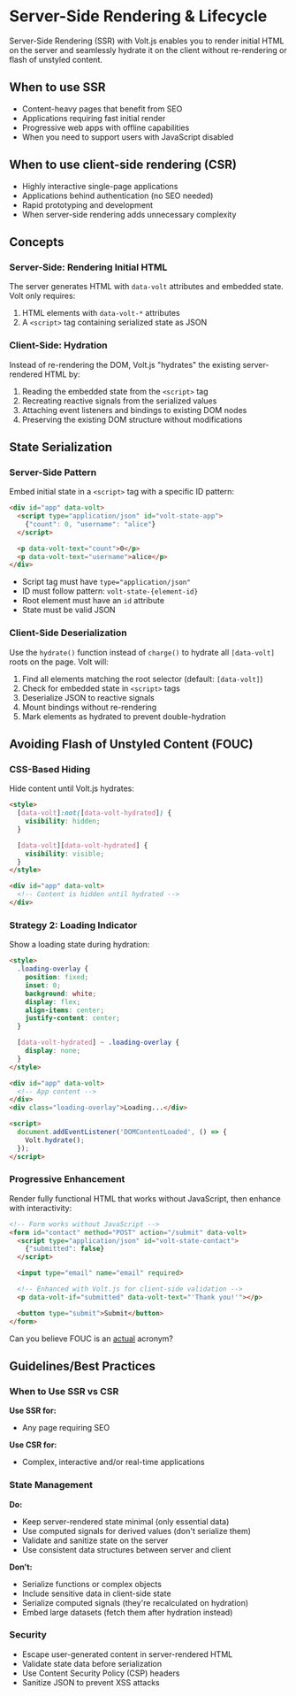# Server-Side Rendering & Lifecycle

Server-Side Rendering (SSR) with Volt.js enables you to render initial HTML on the server and seamlessly hydrate it on the client without re-rendering or flash of unstyled content.

## When to use SSR

- Content-heavy pages that benefit from SEO
- Applications requiring fast initial render
- Progressive web apps with offline capabilities
- When you need to support users with JavaScript disabled

## When to use client-side rendering (CSR)

- Highly interactive single-page applications
- Applications behind authentication (no SEO needed)
- Rapid prototyping and development
- When server-side rendering adds unnecessary complexity

## Concepts

### Server-Side: Rendering Initial HTML

The server generates HTML with `data-volt` attributes and embedded state. Volt only requires:

1. HTML elements with `data-volt-*` attributes
2. A `<script>` tag containing serialized state as JSON

### Client-Side: Hydration

Instead of re-rendering the DOM, Volt.js "hydrates" the existing server-rendered HTML by:

1. Reading the embedded state from the `<script>` tag
2. Recreating reactive signals from the serialized values
3. Attaching event listeners and bindings to existing DOM nodes
4. Preserving the existing DOM structure without modifications

## State Serialization

### Server-Side Pattern

Embed initial state in a `<script>` tag with a specific ID pattern:

```html
<div id="app" data-volt>
  <script type="application/json" id="volt-state-app">
    {"count": 0, "username": "alice"}
  </script>

  <p data-volt-text="count">0</p>
  <p data-volt-text="username">alice</p>
</div>
```

- Script tag must have `type="application/json"`
- ID must follow pattern: `volt-state-{element-id}`
- Root element must have an `id` attribute
- State must be valid JSON

### Client-Side Deserialization

Use the `hydrate()` function instead of `charge()` to hydrate all `[data-volt]` roots on the page. Volt will:

1. Find all elements matching the root selector (default: `[data-volt]`)
2. Check for embedded state in `<script>` tags
3. Deserialize JSON to reactive signals
4. Mount bindings without re-rendering
5. Mark elements as hydrated to prevent double-hydration

## Avoiding Flash of Unstyled Content (FOUC)

### CSS-Based Hiding

Hide content until Volt.js hydrates:

```html
<style>
  [data-volt]:not([data-volt-hydrated]) {
    visibility: hidden;
  }

  [data-volt][data-volt-hydrated] {
    visibility: visible;
  }
</style>

<div id="app" data-volt>
  <!-- Content is hidden until hydrated -->
</div>
```

### Strategy 2: Loading Indicator

Show a loading state during hydration:

```html
<style>
  .loading-overlay {
    position: fixed;
    inset: 0;
    background: white;
    display: flex;
    align-items: center;
    justify-content: center;
  }

  [data-volt-hydrated] ~ .loading-overlay {
    display: none;
  }
</style>

<div id="app" data-volt>
  <!-- App content -->
</div>
<div class="loading-overlay">Loading...</div>

<script>
  document.addEventListener('DOMContentLoaded', () => {
    Volt.hydrate();
  });
</script>
```

### Progressive Enhancement

Render fully functional HTML that works without JavaScript, then enhance with interactivity:

```html
<!-- Form works without JavaScript -->
<form id="contact" method="POST" action="/submit" data-volt>
  <script type="application/json" id="volt-state-contact">
    {"submitted": false}
  </script>

  <input type="email" name="email" required>

  <!-- Enhanced with Volt.js for client-side validation -->
  <p data-volt-if="submitted" data-volt-text="'Thank you!'"></p>

  <button type="submit">Submit</button>
</form>
```

Can you believe FOUC is an [actual](https://en.wikipedia.org/wiki/Flash_of_unstyled_content) acronym?

## Guidelines/Best Practices

### When to Use SSR vs CSR

**Use SSR for:**

- Any page requiring SEO

**Use CSR for:**

- Complex, interactive and/or real-time applications

### State Management

**Do:**

- Keep server-rendered state minimal (only essential data)
- Use computed signals for derived values (don't serialize them)
- Validate and sanitize state on the server
- Use consistent data structures between server and client

**Don't:**

- Serialize functions or complex objects
- Include sensitive data in client-side state
- Serialize computed signals (they're recalculated on hydration)
- Embed large datasets (fetch them after hydration instead)

### Security

- Escape user-generated content in server-rendered HTML
- Validate state data before serialization
- Use Content Security Policy (CSP) headers
- Sanitize JSON to prevent XSS attacks
